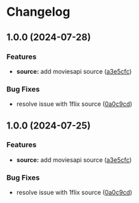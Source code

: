 # Changelog

## 1.0.0 (2024-07-28)


### Features

* **source:** add moviesapi source ([a3e5cfc](https://github.com/elyeandre/streamely-native-app/commit/a3e5cfcd3640e8a3f0bfc0c2e0826972548df36c))


### Bug Fixes

* resolve issue with 1flix source ([0a0c9cd](https://github.com/elyeandre/streamely-native-app/commit/0a0c9cd16643c8fe7c02f37f2f6a96fe9ee0422b))

## 1.0.0 (2024-07-25)


### Features

* **source:** add moviesapi source ([a3e5cfc](https://github.com/elyeandre/streamely-native-app/commit/a3e5cfcd3640e8a3f0bfc0c2e0826972548df36c))


### Bug Fixes

* resolve issue with 1flix source ([0a0c9cd](https://github.com/elyeandre/streamely-native-app/commit/0a0c9cd16643c8fe7c02f37f2f6a96fe9ee0422b))
